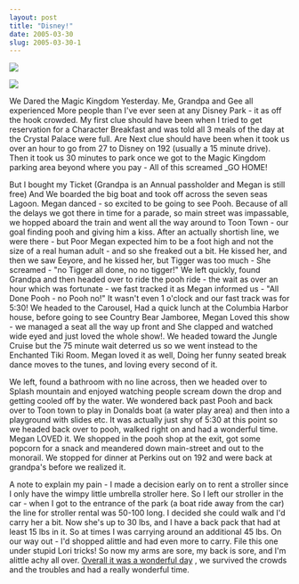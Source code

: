 ```yaml
---
layout: post
title: "Disney!"
date: 2005-03-30
slug: 2005-03-30-1
---
```


 ![](/visible-light/images/assets/IMG_2765.jpg) 

 ![](/visible-light/images/assets/IMG_2766.jpg) 

We Dared the Magic Kingdom Yesterday.  Me, Grandpa and Gee all experienced More people than I&apos;ve ever seen at any Disney Park - it as off the hook crowded.  My first clue should have been when I tried to get reservation for a Character Breakfast and was told all 3 meals of the day at the Crystal Palace were full.  Are Next clue should have been when it took us over an hour to go from 27 to Disney on 192 (usually a 15 minute drive).  Then it took us 30 minutes to park once we got to the Magic Kingdom parking area beyond where you pay - All of this screamed _GO HOME!

But I bought my Ticket (Grandpa is an Annual passholder and Megan is still free) And We boarded the big boat and took off across the seven seas Lagoon.  Megan danced - so excited to be going to see Pooh.  Because of all the delays we got there in time for a parade, so main street was impassable, we hopped aboard the train and went all the way around to Toon Town - our goal finding pooh and giving him a kiss. After an actually shortish line, we were there - but Poor Megan expected him to be a foot high and not the size of a real human adult - and so she freaked out a bit.  He kissed her, and then we saw Eeyore, and he kissed her, but Tigger was too much - She screamed  - &quot;no Tigger all done, no no tigger!&quot;  We left quickly, found Grandpa and then headed over to ride the pooh ride - the wait as over an hour which was fortunate - we fast tracked it as Megan informed us - &quot;All Done Pooh - no Pooh no!&quot;  It wasn&apos;t even 1 o&apos;clock and our fast track was for 5:30!  We headed to the Carousel, Had a quick lunch at the Columbia Harbor house, before going to see Country Bear Jamboree, Megan Loved this show - we managed a seat all the way up front and She clapped and watched wide eyed and just loved the whole show!.  We headed toward the Jungle Cruise but the 75 minute wait deterred us so we went instead to the Enchanted Tiki Room.  Megan loved it as well, Doing her funny seated break dance moves to the tunes, and loving every second of it.    

We left, found a bathroom with no line across, then we headed over to Splash mountain and enjoyed watching people scream down the drop and getting cooled off by the water.  We wondered back past Pooh and back over to Toon town to play in Donalds boat (a water play area) and then into a playground with slides etc.  It was actually just shy of 5:30 at this point so we headed back over to pooh, walked right on and had a wonderful time.  Megan LOVED it.  We shopped in the pooh shop at the exit, got some popcorn for a snack and meandered down main-street and out to the monorail.  We stopped for dinner at Perkins out on 192 and were back at grandpa&apos;s before we realized it.

A note to explain my pain - I made a decision early on to rent a stroller since I only have the wimpy little umbrella stroller here.  So I left our stroller in the car - when I got to the entrance of the park (a boat ride away from the car) the line for stroller rental was 50-100 long.  I decided she could walk and I&apos;d carry her a bit.  Now she&apos;s up to 30 lbs, and I have a back pack that had at least 15 lbs in it.  So at times I was carrying around an additional 45 lbs.  On our way out - I&apos;d shopped alittle and had even more to carry.  File this one under stupid Lori tricks!  So now my arms are sore, my back is sore, and I&apos;m alittle achy all over.
 [Overall it was a wonderful day](http://share.shutterfly.com/osi.jsp?i=EeAOG7dw2aM2jFPg) ,  we survived the crowds and the troubles and had a really wonderful time.
